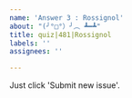 ```yaml
---
name: 'Answer 3 : Rossignol'
about: "(╯°□°）╯︵ ┻━┻"
title: quiz|481|Rossignol
labels: ''
assignees: ''

---
```


Just click 'Submit new issue'.

